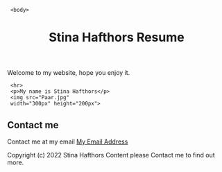 <!DOCTYPE html>
<html>
 <head>
    <meta charset="utf-8">
     <head><title>Stina Resume</title>
   
  
     <body> 
   <header class="header"><h1>Stina Hafthors Resume</h1></header>
<p>
       Welcome to my website, hope you enjoy it.
   </p>
   
     <hr>
     <p>My name is Stina Hafthors</p>
     <img src="Paar.jpg"
     width="300px" height="200px">

 
 <h2>Contact me</h2>
 <p>
    Contact me at my email <a
    href="mailto: s.hafthors@gmail.com">My Email Address</a>
 </p>

</section>

<footer class="footer">Copyright (c) 2022 Stina Hafthors Content please Contact
    me to find out more.</footer>
</footer>
</body>
</html>
